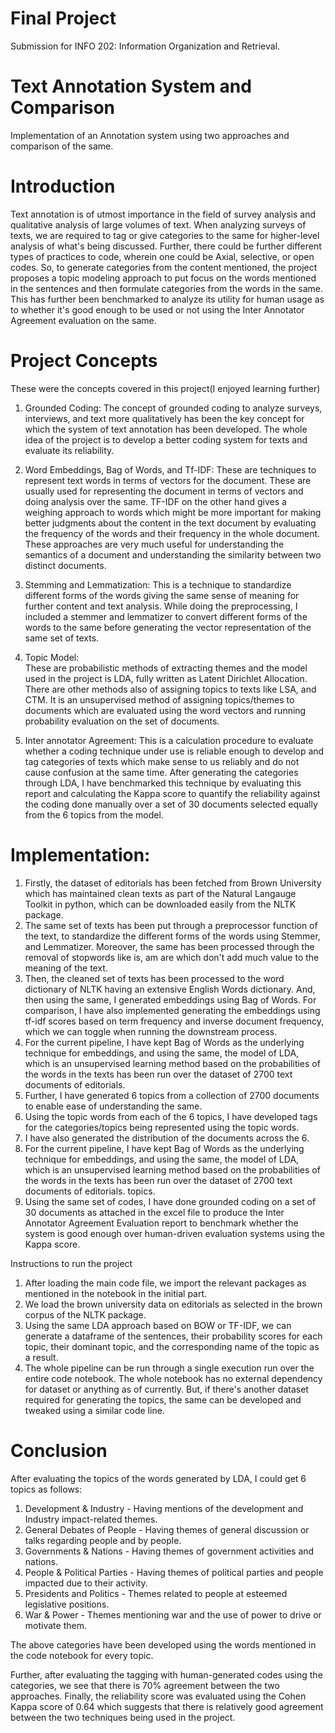 # Final Project 
Submission for INFO 202: Information Organization and Retrieval.

 # Text Annotation System and Comparison
Implementation of an Annotation system using two approaches and comparison of the same. 

# Introduction
Text annotation is of utmost importance in the field of survey analysis and qualitative analysis of large volumes of text. 
When analyzing surveys of texts, we are required to tag or give categories to the same for higher-level analysis of what's being discussed. 
Further, there could be further different types of practices to code, wherein one could be Axial, selective, or open codes.
So, to generate categories from the content mentioned, the project proposes a topic modeling approach to put focus on the words mentioned in the sentences and then formulate categories from the words in the same. This has further been benchmarked to analyze its utility for human usage as to whether it's good enough to be used or not using the Inter Annotator Agreement evaluation on the same.

# Project Concepts
These were the concepts covered in this project(I enjoyed learning further)

1. Grounded Coding:
The concept of grounded coding to analyze surveys, interviews, and text more qualitatively has been the key concept for which the system of text annotation has been developed. The whole idea of the project is to develop a better coding system for texts and evaluate its reliability.

2. Word Embeddings, Bag of Words, and Tf-IDF: 
These are techniques to represent text words in terms of vectors for the document. These are usually used for representing the document in terms of vectors and doing analysis over the same. TF-IDF on the other hand gives a weighing approach to words which might be more important for making better judgments about the content in the text document by evaluating the frequency of the words and their frequency in the whole document. These approaches are very much useful for understanding the semantics of a document and understanding the similarity between two distinct documents.

3. Stemming and Lemmatization: 
This is a technique to standardize different forms of the words giving the same sense of meaning for further content and text analysis. While doing the preprocessing, I included a stemmer and lemmatizer to convert different forms of the words to the same before generating the vector representation of the same set of texts.

4. Topic Model:  
These are probabilistic methods of extracting themes and the model used in the project is LDA, fully written as Latent Dirichlet Allocation. There are other methods also of assigning topics to texts like LSA, and CTM. It is an unsupervised method of assigning topics/themes to documents which are evaluated using the word vectors and running probability evaluation on the set of documents.

5. Inter annotator Agreement: 
This is a calculation procedure to evaluate whether a coding technique under use is reliable enough to develop and tag categories of texts which make sense to us reliably and do not cause confusion at the same time. After generating the categories through LDA, I have benchmarked this technique by evaluating this report and calculating the Kappa score to quantify the reliability against the coding done manually over a set of 30 documents selected equally from the 6 topics from the model.

# Implementation:

1. Firstly, the dataset of editorials has been fetched from Brown University which has maintained clean texts as part of the Natural Langauge Toolkit in python, which can be downloaded easily from the NLTK package.
2. The same set of texts has been put through a preprocessor function of the text, to standardize the different forms of the words using Stemmer, and Lemmatizer. Moreover, the same has been processed through the removal of stopwords like is, am are which don't add much value to the meaning of the text. 
3. Then, the cleaned set of texts has been processed to the word dictionary of NLTK having an extensive English Words dictionary. And, then using the same, I generated embeddings using Bag of Words. For comparison, I have also implemented generating the embeddings using tf-idf scores based on term frequency and inverse document frequency, which we can toggle when running the downstream process.
4. For the current pipeline, I have kept Bag of Words as the underlying technique for embeddings, and using the same, the model of LDA, which is an unsupervised learning method based on the probabilities of the words in the texts has been run over the dataset of 2700 text documents of editorials.
5. Further, I have generated 6 topics from a collection of 2700 documents to enable ease of understanding the same. 
6. Using the topic words from each of the 6 topics, I have developed tags for the categories/topics being represented using the topic words.
7. I have also generated the distribution of the documents across the 6. 
8. For the current pipeline, I have kept Bag of Words as the underlying technique for embeddings, and using the same, the model of LDA, which is an unsupervised learning method based on the probabilities of the words in the texts has been run over the dataset of 2700 text documents of editorials.  topics. 
9. Using the same set of codes, I have done grounded coding on a set of 30 documents as attached in the excel file to produce the Inter Annotator Agreement Evaluation report to benchmark whether the system is good enough over human-driven evaluation systems using the Kappa score.

Instructions to run the project

1. After loading the main code file, we import the relevant packages as mentioned in the notebook in the initial part.  
2. We load the brown university data on editorials as selected in the brown corpus of the NLTK package. 
3. Using the same LDA approach based on BOW or TF-IDF, we can generate a dataframe of the sentences, their probability scores for each topic, their dominant topic, and the corresponding name of the topic as a result.
4. The whole pipeline can be run through a single execution run over the entire code notebook. The whole notebook has no external dependency for dataset or anything as of currently. But, if there's another dataset required for generating the topics, the same can be developed and tweaked using a similar code line.

# Conclusion

After evaluating the topics of the words generated by LDA, I could get 6 topics as follows:

1. Development & Industry -  Having mentions of the development and Industry impact-related themes.
2. General Debates of People - Having themes of general discussion or talks regarding people and by people.
3. Governments & Nations - Having themes of government activities and nations.
4. People & Political Parties - Having themes of political parties and people impacted due to their activity.
5. Presidents and Politics - Themes related to people at esteemed legislative positions.
6. War & Power - Themes mentioning war and the use of power to drive or motivate them.

The above categories have been developed using the words mentioned in the code notebook for every topic.

Further, after evaluating the tagging with human-generated codes using the categories, we see that there is 70% agreement between the two approaches.
Finally, the reliability score was evaluated using the Cohen Kappa score of 0.64 which suggests that there is relatively good agreement between the two techniques being used in the project.
